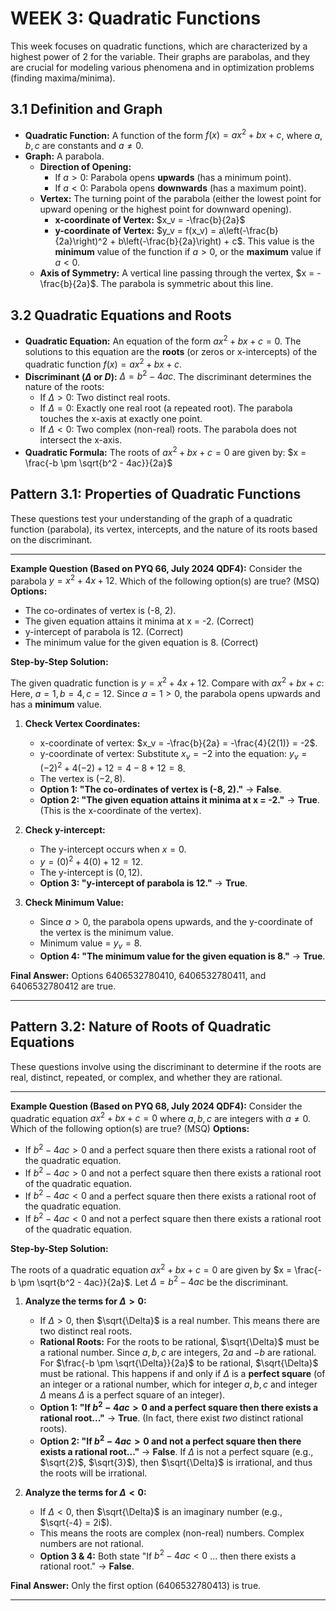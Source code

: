 # WEEK 3: Quadratic Functions

This week focuses on quadratic functions, which are characterized by a highest power of 2 for the variable. Their graphs are parabolas, and they are crucial for modeling various phenomena and in optimization problems (finding maxima/minima).

## 3.1 Definition and Graph

*   **Quadratic Function:** A function of the form $f(x) = ax^2 + bx + c$, where $a, b, c$ are constants and $a \ne 0$.
*   **Graph:** A parabola.
    *   **Direction of Opening:**
        *   If $a > 0$: Parabola opens **upwards** (has a minimum point).
        *   If $a < 0$: Parabola opens **downwards** (has a maximum point).
    *   **Vertex:** The turning point of the parabola (either the lowest point for upward opening or the highest point for downward opening).
        *   **x-coordinate of Vertex:** $x_v = -\frac{b}{2a}$
        *   **y-coordinate of Vertex:** $y_v = f(x_v) = a\left(-\frac{b}{2a}\right)^2 + b\left(-\frac{b}{2a}\right) + c$. This value is the **minimum** value of the function if $a>0$, or the **maximum** value if $a<0$.
    *   **Axis of Symmetry:** A vertical line passing through the vertex, $x = -\frac{b}{2a}$. The parabola is symmetric about this line.

## 3.2 Quadratic Equations and Roots

*   **Quadratic Equation:** An equation of the form $ax^2 + bx + c = 0$. The solutions to this equation are the **roots** (or zeros or x-intercepts) of the quadratic function $f(x) = ax^2 + bx + c$.
*   **Discriminant ($\Delta$ or $D$):** $\Delta = b^2 - 4ac$. The discriminant determines the nature of the roots:
    *   If $\Delta > 0$: Two distinct real roots.
    *   If $\Delta = 0$: Exactly one real root (a repeated root). The parabola touches the x-axis at exactly one point.
    *   If $\Delta < 0$: Two complex (non-real) roots. The parabola does not intersect the x-axis.
*   **Quadratic Formula:** The roots of $ax^2 + bx + c = 0$ are given by:
    $x = \frac{-b \pm \sqrt{b^2 - 4ac}}{2a}$

## Pattern 3.1: Properties of Quadratic Functions

These questions test your understanding of the graph of a quadratic function (parabola), its vertex, intercepts, and the nature of its roots based on the discriminant.

---

**Example Question (Based on PYQ 66, July 2024 QDF4):**
Consider the parabola $y = x^2 + 4x + 12$. Which of the following option(s) are true? (MSQ)
**Options:**
*   The co-ordinates of vertex is (-8, 2).
*   The given equation attains it minima at x = -2. (Correct)
*   y-intercept of parabola is 12. (Correct)
*   The minimum value for the given equation is 8. (Correct)

**Step-by-Step Solution:**

The given quadratic function is $y = x^2 + 4x + 12$.
Compare with $ax^2 + bx + c$: Here, $a=1, b=4, c=12$.
Since $a=1 > 0$, the parabola opens upwards and has a **minimum** value.

1.  **Check Vertex Coordinates:**
    *   x-coordinate of vertex: $x_v = -\frac{b}{2a} = -\frac{4}{2(1)} = -2$.
    *   y-coordinate of vertex: Substitute $x_v = -2$ into the equation:
        $y_v = (-2)^2 + 4(-2) + 12 = 4 - 8 + 12 = 8$.
    *   The vertex is $(-2, 8)$.
    *   **Option 1: "The co-ordinates of vertex is (-8, 2)."** $\to$ **False**.
    *   **Option 2: "The given equation attains it minima at x = -2."** $\to$ **True**. (This is the x-coordinate of the vertex).

2.  **Check y-intercept:**
    *   The y-intercept occurs when $x=0$.
    *   $y = (0)^2 + 4(0) + 12 = 12$.
    *   The y-intercept is $(0, 12)$.
    *   **Option 3: "y-intercept of parabola is 12."** $\to$ **True**.

3.  **Check Minimum Value:**
    *   Since $a>0$, the parabola opens upwards, and the y-coordinate of the vertex is the minimum value.
    *   Minimum value = $y_v = 8$.
    *   **Option 4: "The minimum value for the given equation is 8."** $\to$ **True**.

**Final Answer:** Options 6406532780410, 6406532780411, and 6406532780412 are true.

---

## Pattern 3.2: Nature of Roots of Quadratic Equations

These questions involve using the discriminant to determine if the roots are real, distinct, repeated, or complex, and whether they are rational.

---

**Example Question (Based on PYQ 68, July 2024 QDF4):**
Consider the quadratic equation $ax^2 + bx + c = 0$ where $a, b, c$ are integers with $a \ne 0$. Which of the following option(s) are true? (MSQ)
**Options:**
*   If $b^2 - 4ac > 0$ and a perfect square then there exists a rational root of the quadratic equation.
*   If $b^2 - 4ac > 0$ and not a perfect square then there exists a rational root of the quadratic equation.
*   If $b^2 - 4ac < 0$ and a perfect square then there exists a rational root of the quadratic equation.
*   If $b^2 - 4ac < 0$ and not a perfect square then there exists a rational root of the quadratic equation.

**Step-by-Step Solution:**

The roots of a quadratic equation $ax^2 + bx + c = 0$ are given by $x = \frac{-b \pm \sqrt{b^2 - 4ac}}{2a}$.
Let $\Delta = b^2 - 4ac$ be the discriminant.

1.  **Analyze the terms for $\Delta > 0$:**
    *   If $\Delta > 0$, then $\sqrt{\Delta}$ is a real number. This means there are two distinct real roots.
    *   **Rational Roots:** For the roots to be rational, $\sqrt{\Delta}$ must be a rational number. Since $a,b,c$ are integers, $2a$ and $-b$ are rational. For $\frac{-b \pm \sqrt{\Delta}}{2a}$ to be rational, $\sqrt{\Delta}$ must be rational. This happens if and only if $\Delta$ is a **perfect square** (of an integer or a rational number, which for integer $a,b,c$ and integer $\Delta$ means $\Delta$ is a perfect square of an integer).
    *   **Option 1: "If $b^2 - 4ac > 0$ and a perfect square then there exists a rational root..."** $\to$ **True**. (In fact, there exist *two* distinct rational roots).
    *   **Option 2: "If $b^2 - 4ac > 0$ and not a perfect square then there exists a rational root..."** $\to$ **False**. If $\Delta$ is not a perfect square (e.g., $\sqrt{2}$, $\sqrt{3}$), then $\sqrt{\Delta}$ is irrational, and thus the roots will be irrational.

2.  **Analyze the terms for $\Delta < 0$:**
    *   If $\Delta < 0$, then $\sqrt{\Delta}$ is an imaginary number (e.g., $\sqrt{-4} = 2i$).
    *   This means the roots are complex (non-real) numbers. Complex numbers are not rational.
    *   **Option 3 & 4:** Both state "If $b^2 - 4ac < 0$ ... then there exists a rational root." $\to$ **False**.

**Final Answer:** Only the first option (6406532780413) is true.

---